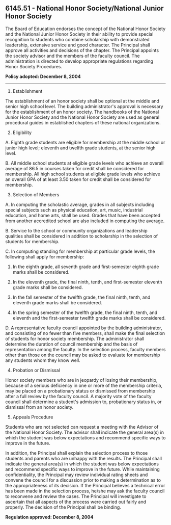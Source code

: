 ## 6145.51 - National Honor Society/National Junior Honor Society

The Board of Education endorses the concept of the National Honor Society and the National Junior Honor Society in their ability to provide special recognition to students who combine scholarship with demonstrated leadership, extensive service and good character.  The Principal shall approve all activities and decisions of the chapter.  The Principal appoints the society advisor and the members of the faculty council.  The administration is directed to develop appropriate regulations regarding Honor Society Procedures.

**Policy adopted:  December 8, 2004**

---

1.  Establishment

  The establishment of an honor society shall be optional at the middle and senior high school level.  The building administrator's approval is necessary for the establishment of an honor society.  The handbooks of the National Junior Honor Society and the National Honor Society are used as general procedural guides in established chapters of these national organizations.

2.  Eligibility

  A.  Eighth grade students are eligible for membership at the middle school or junior high level; eleventh and twelfth grade students, at the senior high level.

  B.  All middle school students at eligible grade levels who achieve an overall average of 86.5 in courses taken for credit shall be considered for membership. All high school students at eligible grade levels who achieve an overall GPA of at least 3.50 taken for credit shall be considered for membership.

3.  Selection of Members

  A.  In computing the scholastic average, grades in all subjects including special subjects such as physical education, art, music, industrial education, and home arts, shall be used.  Grades that have been accepted from another accredited school are also included in computing the average.

  B.  Service to the school or community organizations and leadership qualities shall be considered in addition to scholarship in the selection of students for membership.

  C.  In computing standing for membership at particular grade levels, the following shall apply for membership:

  1.  In the eighth grade, all seventh grade and first-semester eighth grade marks shall be considered.

  2.  In the eleventh grade, the final ninth, tenth, and first-semester eleventh grade marks shall be considered.

  3.  In the fall semester of the twelfth grade, the final ninth, tenth, and eleventh grade marks shall be considered.

  4.  In the spring semester of the twelfth grade, the final ninth, tenth, and eleventh and the first-semester twelfth grade marks shall be considered.

  D.  A representative faculty council appointed by the building administrator, and consisting of no fewer than five members, shall make the final selection of students for honor society membership.  The administrator shall determine the duration of council membership and the basis of representation among the faculty.  In the selection process, faculty members other than those on the council may be asked to evaluate for membership any students whom they know well.

4.  Probation or Dismissal

  Honor society members who are in jeopardy of losing their membership, because of a serious deficiency in one or more of the membership criteria, may be placed on a probationary status or dismissed from membership after a full review by the faculty council.  A majority vote of the faculty council shall determine a student's admission to, probationary status in, or dismissal from an honor society.

5.  Appeals Procedure

  Students who are not selected can request a meeting with the Advisor of the National Honor Society.  The advisor shall indicate the general area(s) in which the student was below expectations and recommend specific ways to improve in the future.

  In addition, the Principal shall explain the selection process to those students and parents who are unhappy with the results.  The Principal shall indicate the general area(s) in which the student was below expectations and recommend specific ways to improve in the future.  While maintaining confidentiality, the Principal may review individual rating sheets and convene the council for a discussion prior to making a determination as to the appropriateness of its decision.  If the Principal believes a technical error has been made in the selection process, he/she may ask the faculty council to reconvene and review the cases.  The Principal will investigate to ascertain that all aspects of the process were carried out fairly and properly.  The decision of the Principal shall be binding.

**Regulation approved:  December 8, 2004**

